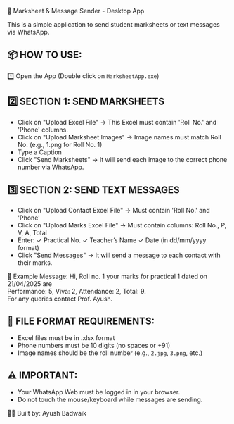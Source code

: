 📘 Marksheet & Message Sender - Desktop App

This is a simple application to send student marksheets or text messages via WhatsApp.

📦 HOW TO USE:
--------------------

1️⃣ Open the App (Double click on `MarksheetApp.exe`)

2️⃣ SECTION 1: SEND MARKSHEETS
-----------------------------------
- Click on "Upload Excel File"
    → This Excel must contain 'Roll No.' and 'Phone' columns.
- Click on "Upload Marksheet Images"
    → Image names must match Roll No. (e.g., 1.png for Roll No. 1)
- Type a Caption
- Click "Send Marksheets"
    → It will send each image to the correct phone number via WhatsApp.

3️⃣ SECTION 2: SEND TEXT MESSAGES
-----------------------------------
- Click on "Upload Contact Excel File"
    → Must contain 'Roll No.' and 'Phone'
- Click on "Upload Marks Excel File"
    → Must contain columns: Roll No., P, V, A, Total
- Enter:
    ✓ Practical No.
    ✓ Teacher’s Name
    ✓ Date (in dd/mm/yyyy format)
- Click "Send Messages"
    → It will send a message to each contact with their marks.

📝 Example Message:
Hi, Roll no. 1 your marks for practical 1 dated on 21/04/2025 are  
Performance: 5, Viva: 2, Attendance: 2, Total: 9.  
For any queries contact Prof. Ayush.

📂 FILE FORMAT REQUIREMENTS:
-------------------------------
- Excel files must be in .xlsx format
- Phone numbers must be 10 digits (no spaces or +91)
- Image names should be the roll number (e.g., `2.jpg`, `3.png`, etc.)

⚠️ IMPORTANT:
---------------
- Your WhatsApp Web must be logged in in your browser.
- Do not touch the mouse/keyboard while messages are sending.

👨‍💻 Built by: Ayush Badwaik